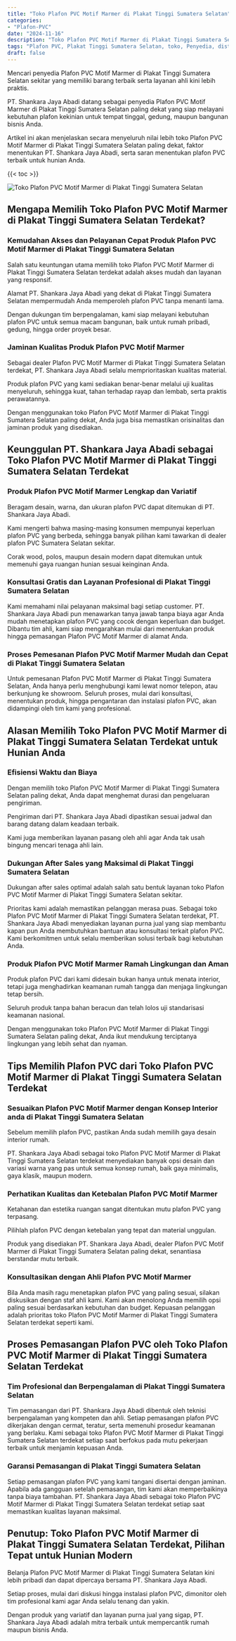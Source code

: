 ```yaml
---
title: "Toko Plafon PVC Motif Marmer di Plakat Tinggi Sumatera Selatan"
categories: 
- "Plafon-PVC"
date: "2024-11-16"
description: "Toko Plafon PVC Motif Marmer di Plakat Tinggi Sumatera Selatan bagi tempat tinggal, kantor, serta toko. Material terbaik, beragam motif, variasi warna menarik, dengan servis penempatan oleh tenaga ahli ahli serta jaminan resmi!|Layanan distribusi Plafon PVC Motif Marmer di Plakat Tinggi Sumatera Selatan bagi keperluan tempat tinggal, office, atau toko, beserta produk unggulan dan instalasi oleh teknisi berpengalaman dan jaminan resmi.|Solusi Plafon PVC Motif Marmer di Plakat Tinggi Sumatera Selatan yang andal untuk rumah, kantor, dan toko, dengan plafon unggulan dan instalasi dikerjakan oleh tim berpengalaman dan kepastian resmi.|Distribusi Plafon PVC Motif Marmer di Plakat Tinggi Sumatera Selatan bagi tempat tinggal, perkantoran, serta toko, dengan material berkualitas dan penempatan dikerjakan oleh tim ahli, lengkap beserta kepastian resmi.}"
tags: "Plafon PVC, Plakat Tinggi Sumatera Selatan, toko, Penyedia, distributor"
draft: false
---
```


Mencari penyedia Plafon PVC Motif Marmer di Plakat Tinggi Sumatera Selatan sekitar yang memiliki barang terbaik serta layanan ahli kini lebih praktis.

PT. Shankara Jaya Abadi datang sebagai penyedia Plafon PVC Motif Marmer di Plakat Tinggi Sumatera Selatan paling dekat yang siap melayani kebutuhan plafon kekinian untuk tempat tinggal, gedung, maupun bangunan bisnis Anda.

Artikel ini akan menjelaskan secara menyeluruh nilai lebih toko Plafon PVC Motif Marmer di Plakat Tinggi Sumatera Selatan paling dekat, faktor menentukan PT. Shankara Jaya Abadi, serta saran menentukan plafon PVC terbaik untuk hunian Anda.

{{< toc >}}

![Toko Plafon PVC Motif Marmer di Plakat Tinggi Sumatera Selatan](/images/Plafon-PVC/Toko-Plafon-PVC-Motif-Marmer-di-Plakat-Tinggi-Sumatera-Selatan.png)


## Mengapa Memilih Toko Plafon PVC Motif Marmer di Plakat Tinggi Sumatera Selatan Terdekat?

### Kemudahan Akses dan Pelayanan Cepat Produk Plafon PVC Motif Marmer di Plakat Tinggi Sumatera Selatan

Salah satu keuntungan utama memilih toko Plafon PVC Motif Marmer di Plakat Tinggi Sumatera Selatan terdekat adalah akses mudah dan layanan yang responsif.

Alamat PT. Shankara Jaya Abadi yang dekat di Plakat Tinggi Sumatera Selatan mempermudah Anda memperoleh plafon PVC tanpa menanti lama.

Dengan dukungan tim berpengalaman, kami siap melayani kebutuhan plafon PVC untuk semua macam bangunan, baik untuk rumah pribadi, gedung, hingga order proyek besar.

### Jaminan Kualitas Produk Plafon PVC Motif Marmer

Sebagai dealer Plafon PVC Motif Marmer di Plakat Tinggi Sumatera Selatan terdekat, PT. Shankara Jaya Abadi selalu memprioritaskan kualitas material.

Produk plafon PVC yang kami sediakan benar-benar melalui uji kualitas menyeluruh, sehingga kuat, tahan terhadap rayap dan lembab, serta praktis perawatannya.

Dengan menggunakan toko Plafon PVC Motif Marmer di Plakat Tinggi Sumatera Selatan paling dekat, Anda juga bisa memastikan orisinalitas dan jaminan produk yang disediakan.

## Keunggulan PT. Shankara Jaya Abadi sebagai Toko Plafon PVC Motif Marmer di Plakat Tinggi Sumatera Selatan Terdekat

### Produk Plafon PVC Motif Marmer Lengkap dan Variatif

Beragam desain, warna, dan ukuran plafon PVC dapat ditemukan di PT. Shankara Jaya Abadi.

Kami mengerti bahwa masing-masing konsumen mempunyai keperluan plafon PVC yang berbeda, sehingga banyak pilihan kami tawarkan di dealer plafon PVC Sumatera Selatan sekitar.

Corak wood, polos, maupun desain modern dapat ditemukan untuk memenuhi gaya ruangan hunian sesuai keinginan Anda.

### Konsultasi Gratis dan Layanan Profesional di Plakat Tinggi Sumatera Selatan

Kami memahami nilai pelayanan maksimal bagi setiap customer. PT. Shankara Jaya Abadi pun menawarkan tanya jawab tanpa biaya agar Anda mudah menetapkan plafon PVC yang cocok dengan keperluan dan budget. Dibantu tim ahli, kami siap mengarahkan mulai dari menentukan produk hingga pemasangan Plafon PVC Motif Marmer di alamat Anda.

### Proses Pemesanan Plafon PVC Motif Marmer Mudah dan Cepat di Plakat Tinggi Sumatera Selatan

Untuk pemesanan Plafon PVC Motif Marmer di Plakat Tinggi Sumatera Selatan, Anda hanya perlu menghubungi kami lewat nomor telepon, atau berkunjung ke showroom. Seluruh proses, mulai dari konsultasi, menentukan produk, hingga pengantaran dan instalasi plafon PVC, akan didampingi oleh tim kami yang profesional.

## Alasan Memilih Toko Plafon PVC Motif Marmer di Plakat Tinggi Sumatera Selatan Terdekat untuk Hunian Anda

### Efisiensi Waktu dan Biaya

Dengan memilih toko Plafon PVC Motif Marmer di Plakat Tinggi Sumatera Selatan paling dekat, Anda dapat menghemat durasi dan pengeluaran pengiriman.

Pengiriman dari PT. Shankara Jaya Abadi dipastikan sesuai jadwal dan barang datang dalam keadaan terbaik.

Kami juga memberikan layanan pasang oleh ahli agar Anda tak usah bingung mencari tenaga ahli lain.

### Dukungan After Sales yang Maksimal di Plakat Tinggi Sumatera Selatan

Dukungan after sales optimal adalah salah satu bentuk layanan toko Plafon PVC Motif Marmer di Plakat Tinggi Sumatera Selatan sekitar.

Prioritas kami adalah memastikan pelanggan merasa puas. Sebagai toko Plafon PVC Motif Marmer di Plakat Tinggi Sumatera Selatan terdekat, PT. Shankara Jaya Abadi menyediakan layanan purna jual yang siap membantu kapan pun Anda membutuhkan bantuan atau konsultasi terkait plafon PVC. Kami berkomitmen untuk selalu memberikan solusi terbaik bagi kebutuhan Anda.

### Produk Plafon PVC Motif Marmer Ramah Lingkungan dan Aman

Produk plafon PVC dari kami didesain bukan hanya untuk menata interior, tetapi juga menghadirkan keamanan rumah tangga dan menjaga lingkungan tetap bersih.

Seluruh produk tanpa bahan beracun dan telah lolos uji standarisasi keamanan nasional.

Dengan menggunakan toko Plafon PVC Motif Marmer di Plakat Tinggi Sumatera Selatan paling dekat, Anda ikut mendukung terciptanya lingkungan yang lebih sehat dan nyaman.

## Tips Memilih Plafon PVC dari Toko Plafon PVC Motif Marmer di Plakat Tinggi Sumatera Selatan Terdekat

### Sesuaikan Plafon PVC Motif Marmer dengan Konsep Interior anda di Plakat Tinggi Sumatera Selatan

Sebelum memilih plafon PVC, pastikan Anda sudah memilih gaya desain interior rumah.

PT. Shankara Jaya Abadi sebagai toko Plafon PVC Motif Marmer di Plakat Tinggi Sumatera Selatan terdekat menyediakan banyak opsi desain dan variasi warna yang pas untuk semua konsep rumah, baik gaya minimalis, gaya klasik, maupun modern.

### Perhatikan Kualitas dan Ketebalan Plafon PVC Motif Marmer

Ketahanan dan estetika ruangan sangat ditentukan mutu plafon PVC yang terpasang.

Pilihlah plafon PVC dengan ketebalan yang tepat dan material unggulan.

Produk yang disediakan PT. Shankara Jaya Abadi, dealer Plafon PVC Motif Marmer di Plakat Tinggi Sumatera Selatan paling dekat, senantiasa berstandar mutu terbaik.

### Konsultasikan dengan Ahli Plafon PVC Motif Marmer

Bila Anda masih ragu menetapkan plafon PVC yang paling sesuai, silakan diskusikan dengan staf ahli kami. Kami akan menolong Anda memilih opsi paling sesuai berdasarkan kebutuhan dan budget. Kepuasan pelanggan adalah prioritas toko Plafon PVC Motif Marmer di Plakat Tinggi Sumatera Selatan terdekat seperti kami.

## Proses Pemasangan Plafon PVC oleh Toko Plafon PVC Motif Marmer di Plakat Tinggi Sumatera Selatan Terdekat

### Tim Profesional dan Berpengalaman di Plakat Tinggi Sumatera Selatan

Tim pemasangan dari PT. Shankara Jaya Abadi dibentuk oleh teknisi berpengalaman yang kompeten dan ahli. Setiap pemasangan plafon PVC dikerjakan dengan cermat, teratur, serta memenuhi prosedur keamanan yang berlaku. Kami sebagai toko Plafon PVC Motif Marmer di Plakat Tinggi Sumatera Selatan terdekat setiap saat berfokus pada mutu pekerjaan terbaik untuk menjamin kepuasan Anda.

### Garansi Pemasangan di Plakat Tinggi Sumatera Selatan

Setiap pemasangan plafon PVC yang kami tangani disertai dengan jaminan. Apabila ada gangguan setelah pemasangan, tim kami akan memperbaikinya tanpa biaya tambahan. PT. Shankara Jaya Abadi sebagai toko Plafon PVC Motif Marmer di Plakat Tinggi Sumatera Selatan terdekat setiap saat memastikan kualitas layanan maksimal.

## Penutup: Toko Plafon PVC Motif Marmer di Plakat Tinggi Sumatera Selatan Terdekat, Pilihan Tepat untuk Hunian Modern

Belanja Plafon PVC Motif Marmer di Plakat Tinggi Sumatera Selatan kini lebih pribadi dan dapat dipercaya bersama PT. Shankara Jaya Abadi.

Setiap proses, mulai dari diskusi hingga instalasi plafon PVC, dimonitor oleh tim profesional kami agar Anda selalu tenang dan yakin.

Dengan produk yang variatif dan layanan purna jual yang sigap, PT. Shankara Jaya Abadi adalah mitra terbaik untuk mempercantik rumah maupun bisnis Anda.